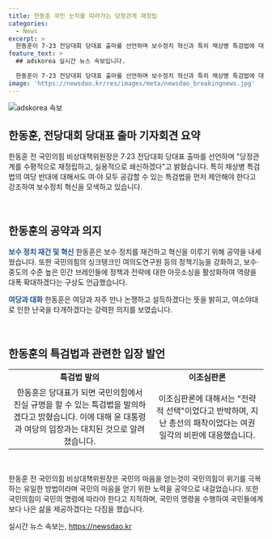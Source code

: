 ```yaml
---
title: 한동훈 국민 눈치를 따라가는 당정관계 재정립
categories:
  - News
excerpt: >
  한동훈이 7·23 전당대회 당대표 출마를 선언하며 보수정치 혁신과 특히 채상병 특검법에 대해 강조했다. 또한 당대표로서 쇄신과 협력을 강조하며 국민과의 소통을 강조했다. 또한 보수 정치 재건과 혁신, 지역정치 확대 등 다양한 공약도 내세웠다. 한동훈은 여당과의 대화와 대선 출마 가능성에 대해서도 언급했다. 그의 발언은 보수정치에 변화를 가져올 수 있는 가능성을 보여주는 것으로 평가된다.
feature_text: >
  ## adskorea 실시간 뉴스 속보입니다.

  한동훈이 7·23 전당대회 당대표 출마를 선언하며 보수정치 혁신과 특히 채상병 특검법에 대해 강조했다. 또한 당대표로서 쇄신과 협력을 강조하며 국민과의 소통을 강조했다. 또한 보수 정치 재건과 혁신, 지역정치 확대 등 다양한 공약도 내세웠다. 한동훈은 여당과의 대화와 대선 출마 가능성에 대해서도 언급했다. 그의 발언은 보수정치에 변화를 가져올 수 있는 가능성을 보여주는 것으로 평가된다.
image: 'https://newsdao.kr/res/images/meta/newsdao_breakingnews.jpg'
---
```


<p><img src="https://newsdao.kr/res/images/meta/newsdao_breakingnews.jpg" alt="adskorea 속보" /></p>

<h2 data-ke-size="size26">한동훈, 전당대회 당대표 출마 기자회견 요약</h2>

<p>한동훈 전 국민의힘 비상대책위원장은 7·23 전당대회 당대표 출마를 선언하며 "당정관계를 수평적으로 재정립하고, 실용적으로 쇄신하겠다"고 밝혔습니다. 특히 채상병 특검법의 여당 반대에 대해서도 여·야 모두 공감할 수 있는 특검법을 먼저 제안해야 한다고 강조하여 보수정치 혁신을 모색하고 있습니다.</p>

<p data-ke-size="size16">&nbsp;</p>

<h2 data-ke-size="size24">한동훈의 공약과 의지</h2>

<p><b><span style="color: #1a5490;">보수 정치 재건 및 혁신</span></b>
한동훈은 보수 정치를 재건하고 혁신을 이루기 위해 공약을 내세웠습니다. 또한 국민의힘의 싱크탱크인 여의도연구원 등의 정책기능을 강화하고, 보수·중도의 수준 높은 민간 브레인들에 정책과 전략에 대한 아웃소싱을 활성화하여 역량을 대폭 확대하겠다는 구상도 언급했습니다. </p>

<p><b><span style="color: #1a5490;">여당과 대화</span></b>
한동훈은 여당과 자주 만나 논쟁하고 설득하겠다는 뜻을 밝히고, 여소야대로 인한 난국을 타개하겠다는 강력한 의지를 보였습니다.</p>

<p data-ke-size="size16">&nbsp;</p> 

<h2 data-ke-size="size24">한동훈의 특검법과 관련한 입장 발언</h2>

<table>
   <tbody>
      <tr>
         <td style="text-align: center; height: 17px;"><b>특검법 발의</b></td>
         <td style="text-align: center; height: 17px;"><b>이조심판론</b></td>
      </tr>
      <tr>
         <td style="text-align: center; height: 17px;">한동훈은 당대표가 되면 국민의힘에서 진실 규명을 할 수 있는 특검법을 발의하겠다고 밝혔습니다. 이에 대해 윤 대통령과 여당의 입장과는 대치된 것으로 알려졌습니다.</td>
         <td style="text-align: center; height: 17px;">이조심판론에 대해서는 "전략적 선택"이었다고 반박하며, 지난 총선의 패착이었다는 여권 일각의 비판에 대응했습니다.</td>
      </tr>
   </tbody>
</table>

<p data-ke-size="size16">&nbsp;</p>

<p>한동훈 전 국민의힘 비상대책위원장은 국민의 마음을 얻는것이 국민의힘이 위기를 극복하는 유일한 방법이라며 국민의 마음을 얻기 위한 노력을 공약으로 내걸었습니다. 또한 국민의힘이 국민의 명령에 따라야 한다고 지적하며, 국민의 명령을 수행하여 국민들에게 보다 나은 삶을 제공하겠다는 다짐을 했습니다.</p>
실시간 뉴스 속보는, <a href="https://newsdao.kr" rel="dofollow">https://newsdao.kr</a>


